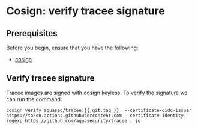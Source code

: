 # Cosign: verify tracee signature


## Prerequisites

Before you begin, ensure that you have the following:

- [cosign](https://docs.sigstore.dev/cosign/installation/)

## Verify tracee signature

Tracee images are signed with cosign keyless. To verify the signature we can run the command:

```console
cosign verify aquasec/tracee:{{ git.tag }}  --certificate-oidc-issuer https://token.actions.githubusercontent.com --certificate-identity-regexp https://github.com/aquasecurity/tracee | jq
```

